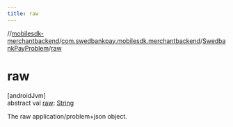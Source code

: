 ```yaml
---
title: raw
---
```

//[mobilesdk-merchantbackend](../../../index.html)/[com.swedbankpay.mobilesdk.merchantbackend](../index.html)/[SwedbankPayProblem](index.html)/[raw](raw.html)



# raw



[androidJvm]\
abstract val [raw](raw.html): [String](https://kotlinlang.org/api/latest/jvm/stdlib/kotlin/-string/index.html)



The raw application/problem+json object.




